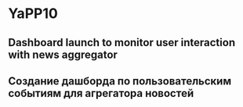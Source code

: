 # YaPP10
## Dashboard launch to monitor user interaction with news aggregator

## Создание дашборда по пользовательским событиям для агрегатора новостей


